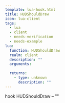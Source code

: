 ```yaml
---
template: lua-hook.html
title: HUDShouldDraw
icon: lua-client
tags:
  - lua
  - client
  - needs-verification
  - needs-example
lua:
  function: HUDShouldDraw
  realm: client
  description: ""
  arguments:
  
  returns:
    - type: unknown
      description: ""
---
```


<div class="lua__search__keywords">
hook HUDShouldDraw &#x2013; ""
</div>
